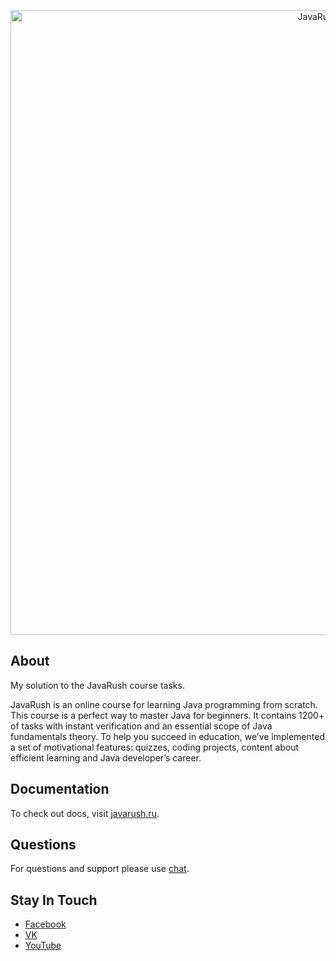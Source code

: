 <p align="center"><a href="https://javarush.ru/" target="_blank" rel="noopener noreferrer"><img width="1000" src="https://javarush.ru/sapper/assets/images/site/logo/logo-jr--light.svg" alt="JavaRush logo"></a></p>

## About

My solution to the JavaRush course tasks.

JavaRush is an online course for learning Java programming from scratch. This course is a perfect way to master Java for beginners. It contains 1200+ of tasks with instant verification and an essential scope of Java fundamentals theory. To help you succeed in education, we’ve implemented a set of motivational features: quizzes, coding projects, content about efficient learning and Java developer’s career. 

## Documentation

To check out docs, visit [javarush.ru](https://javarush.ru/).

## Questions

For questions and support please use [chat](https://javarush.ru/dialogues/administration).

## Stay In Touch

- [Facebook](https://www.facebook.com/www.javarush.ru/)
- [VK](https://vk.com/javarush)
- [YouTube](https://www.youtube.com/channel/UCMcDsSeqS531-HKz6GiJgtA)
